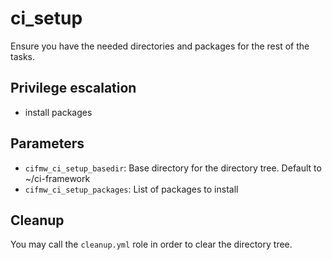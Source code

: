 # ci_setup
Ensure you have the needed directories and packages for the rest of the tasks.

## Privilege escalation
- install packages

## Parameters
* `cifmw_ci_setup_basedir`: Base directory for the directory tree. Default to ~/ci-framework
* `cifmw_ci_setup_packages`: List of packages to install

## Cleanup
You may call the `cleanup.yml` role in order to clear the directory tree.
